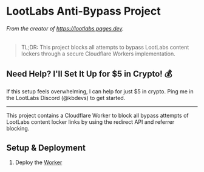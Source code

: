 # LootLabs Anti-Bypass Project
###### From the creator of https://lootlabs.pages.dev.

> TL;DR: This project blocks all attempts to bypass LootLabs content lockers through a secure Cloudflare Workers implementation.


## Need Help? I'll Set It Up for $5 in Crypto! 💰
If this setup feels overwhelming, I can help for just $5 in crypto. Ping me in the LootLabs Discord (@kbdevs) to get started.

---

This project contains a Cloudflare Worker to block all bypass attempts of LootLabs content locker links by using the redirect API and referrer blocking.

## Setup & Deployment

1. Deploy the [Worker](https://github.com/kbdevs/lootlabs-antibypass/blob/main/SETUP.md)

